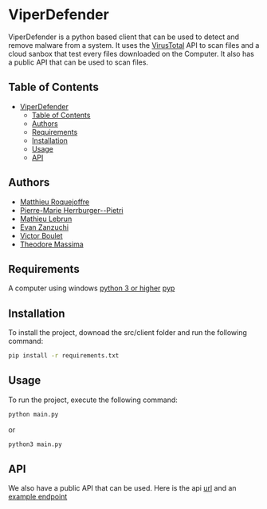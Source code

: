 # ViperDefender
ViperDefender is a python based client that can be used to detect and remove malware from a system. It uses the [VirusTotal]() API to scan files and a cloud sanbox that test every files downloaded on the Computer. It also has a public API that can be used to scan files.

## Table of Contents
- [ViperDefender](#viperdefender)
  - [Table of Contents](#table-of-contents)
  - [Authors](#authors)
  - [Requirements](#requirements)
  - [Installation](#installation)
  - [Usage](#usage)
  - [API](#api)

## Authors
- [Matthieu Roquejoffre](https://github.com/Mattherix)
- [Pierre-Marie Herrburger--Pietri](https://github.com/Unaxe)
- [Mathieu Lebrun](https://github.com/OursCarrock)
- [Evan Zanzuchi](https://github.com/NeverlandOZ)
- [Victor Boulet](https://github.com/Viki922)
- [Theodore Massima](https://github.com/watchiMass)

## Requirements
A computer using windows
[python 3 or higher](https://www.python.org/downloads/)
[pyp](https://pypi.org/project/pyp/)

## Installation
To install the project, downoad the src/client folder and run the following command:
```bash
pip install -r requirements.txt
```

## Usage
To run the project, execute the following command:
```bash
python main.py
```
or
```bash
python3 main.py
```

## API
We also have a public API that can be used.
Here is the api [url](https://viperdefense.azurewebsites.net/api/) and an [example endpoint](https://viperdefense.azurewebsites.net/api/HttpTrigger2?name=test)